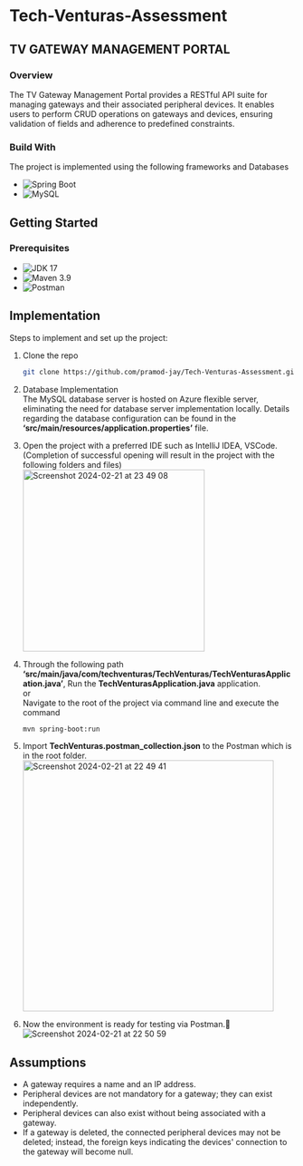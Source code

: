 # Tech-Venturas-Assessment
## TV GATEWAY MANAGEMENT PORTAL

### Overview
The TV Gateway Management Portal provides a RESTful API suite for managing gateways and their associated peripheral devices. It enables users to perform CRUD operations on gateways and devices, ensuring validation of fields and adherence to predefined constraints.

### Build With
The project is implemented using the following frameworks and Databases
* ![Spring Boot](https://img.shields.io/badge/Spring%20Boot-6DB33F?style=flat&logo=spring&logoColor=white)
* ![MySQL](https://img.shields.io/badge/MySQL-4479A1?style=flat&logo=mysql&logoColor=white)

## Getting Started

### Prerequisites
* ![JDK 17](https://img.shields.io/badge/JDK-17-007396?style=flat&logo=java&logoColor=white)
* ![Maven 3.9](https://img.shields.io/badge/Maven-3.9-C71A36?style=flat&logo=apache-maven&logoColor=white)
* ![Postman](https://img.shields.io/badge/Postman-FF6C37?style=flat&logo=postman&logoColor=white)

## Implementation
Steps to implement and set up the project:
1. Clone the repo
    ```sh
   git clone https://github.com/pramod-jay/Tech-Venturas-Assessment.git
   ```
    
2. Database Implementation
  <br/>The MySQL database server is hosted on Azure flexible server, eliminating the need for database server implementation locally. Details regarding the database configuration can be found in the <b>‘src/main/resources/application.properties’</b> file.

3. Open the project with a preferred IDE such as IntelliJ IDEA, VSCode.
   <br/>(Completion of successful opening will result in the project with the following folders and files)
   <img width="321" alt="Screenshot 2024-02-21 at 23 49 08" src="https://github.com/pramod-jay/Tech-Venturas-Assessment/assets/91390000/c60d9249-8701-4b06-9634-d89aeb6fb621">

4. Through the following path <b>‘src/main/java/com/techventuras/TechVenturas/TechVenturasApplication.java’</b>, Run the <b>TechVenturasApplication.java</b> application.
   <br/>or<br/>Navigate to the root of the project via command line and execute the command
   ```sh
   mvn spring-boot:run
   ```

6. Import <b>TechVenturas.postman_collection.json</b> to the Postman which is in the root folder.
   <img width="443" alt="Screenshot 2024-02-21 at 22 49 41" src="https://github.com/pramod-jay/Tech-Venturas-Assessment/assets/91390000/0ef4a546-c1cf-4a1e-85f2-1c67cda51967">
   
7. Now the environment is ready for testing via Postman.👏<br/>
   ![Screenshot 2024-02-21 at 22 50 59](https://github.com/pramod-jay/Tech-Venturas-Assessment/assets/91390000/7efe202c-e744-401e-b6ea-b909d1da805a)

## Assumptions
* A gateway requires a name and an IP address.
* Peripheral devices are not mandatory for a gateway; they can exist independently.
* Peripheral devices can also exist without being associated with a gateway.
* If a gateway is deleted, the connected peripheral devices may not be deleted; instead, the foreign keys indicating the devices' connection to the gateway will become null.
